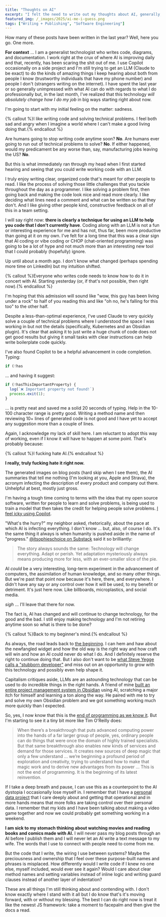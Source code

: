 ```yaml
---
title: "Thoughts on AI"
excerpt: "I felt the need to write out my thoughts about AI, generally, and from the software engineering perspective. As with all my posts, all unquoted words here are my own."
featured_img: /_images/2025/ai-me-i-guess.png
tags: ["Writing + Publishing", "Software Engineering"]
---
```

How many of these posts have been written in the last year? Well, here you go. One more.

**For context** ... I am a generalist technologist who writes code, diagrams, and documentation. I work right at the crux of where AI is improving daily and that, recently, has been scaring the shit out of me. I use Copilot occasionally on a side project and I'm still trying to get an LLM (Claude to be exact) to do the kinds of amazing things I keep hearing about both from people I know (trustworthy individuals that have my phone number) and people I don't (strangers writing on the internet). I have spent the last year or so generally unimpressed with what AI can do with regards to what I do professionally but, in the last month, I've realized that this technology *will absolutely change how I do my job* in big ways starting right about now. 

I'm going to start with my initial feeling on the matter: sadness.

{% callout %}I like writing code and solving technical problems. I feel both sad and angry when I imagine a world where I can't make a good living doing that.{% endcallout %}

Are humans going to stop writing code anytime soon? **No**. Are humans ever going to run out of technical problems to solve? **No**. If either happened, would my predicament be any worse than, say, manufacturing jobs leaving the US? **No**.

But this is what immediately ran through my head when I first started hearing and seeing that you could write working code with an LLM. 

I truly enjoy writing clear, organized code that's meant for other people to read. I like the process of solving those little challenges that you tackle throughout the day as a programmer. I like solving a problem first, then going back and making the code look nice and read more clearly. I like deciding what lines need a comment and what can be written so that they don't. And I like giving other people kind, constructive feedback on all of this in a team setting.

I will say right now: **there is clearly a technique for using an LLM to help you code  that I don't currently have**. Coding along with an LLM is not a fun or interesting experience for me and has not, thus far, been more productive than going at it on my own. I've felt for a long time that this was a clear sign that AI coding or vibe coding or CHOP (chat-oriented programming) was going to be a lot of hype and not much more than an interesting new tool that I could probably (hopefully) ignore.

Up until about a month ago. I don't know what changed (perhaps spending more time on LinkedIn) but my intuition shifted.

{% callout %}Everyone who writes code needs to know how to do it in concert with AI. Starting yesterday (or, if that's not possible, then right now).{% endcallout %}

I'm hoping that this admission will sound like "wow, this guy has been living under a rock" to half of you reading this and like "oh no, he's falling for this too" to the other half.

Despite a less-than-optimal experience, I've used Claude to very quickly solve a couple of technical problems where I understood the space I was working in but not the details (specifically, Kubernetes and an Obsidian plugin). It's clear that asking it to just write a huge chunk of code does not get good results but giving it small tasks with clear instructions can help write boilerplate code quickly. 

I've also found Copilot to be a helpful advancement in code completion. Typing:

```js
if (!has
```

... and having it suggest:

```js
if (!hasThisImportantProperty) {
  log(`❌ Important property not found!`)
  process.exit(1);
}
```

... is pretty neat and saved me a solid 20 seconds of typing. Help in the 10-100 character range is pretty good. Writing a method name and then reviewing 10+ lines of generated code is not good and I have yet to accept any suggestion more than a couple of lines.

Again, I acknowledge my lack of skill here. I am reluctant to adopt this way of working, even if I know it will have to happen at some point. That's probably because:

{% callout %}I fucking hate AI.{% endcallout %}

**I really, truly fucking hate it right now.**

The generated images on blog posts (hard skip when I see them), the AI summaries that tell me nothing (I'm looking at you, Apple and Strava), the acronym infecting the description of every product and company out there. Unhelpful at best, mostly just gross.

I'm having a tough time coming to terms with the idea that my open source software, written for people to learn and solve problems, is being used to train a model that then takes the credit for helping people solve problems. [I feel icky using Copilot](https://githubcopilotlitigation.com).

"What's the hurry?" my neighbor asked, rhetorically, about the pace at which AI is infecting everything. I don't know ... but, also, of course I do. It's the same thing it always is when humanity is pushed aside in the name of "progress." [@itsophieschoice on Substack](https://substack.com/@itssophieschoice/note/c-115766170) said it so brilliantly:

> The story always sounds the same: Technology will change everything. Adapt or perish. Yet adaptation mysteriously always means producing more for less, with an ever-smaller slice of the pie.

AI *could* be a very interesting, long-term experiment in the advancement of computers, the assimilation of human knowledge, and so many other things. But we're past that point now because it's here, there, and everywhere. I didn't have any say or any control over how it will be used, to my benefit or detriment. It's just here now. Like billboards, microplastics, and social media.

*sigh* ... I'll leave that there for now. 

The fact is, AI has changed and will continue to change technology, for the good and the bad. I still enjoy making technology and I'm not retiring anytime soon so what is there to be done?

{% callout %}Back to my beginner's mind.{% endcallout %}

As always, the road leads back to [the beginning](https://www.joshcanhelp.com/we-need-your-beginners-mind/). I can hem and haw about the newfangled widget and how the old way is the right way and how craft will win and how an AI could never do what I do. And I definitely reserve the right to continue doing that. But I also don't want to be [what Steve Yegge calls a "stubborn developer"](https://steve-yegge.medium.com/the-death-of-the-stubborn-developer-b5e8f78d326b) and miss out on an opportunity to grow with this technology and possibly even help shape it.

Capitalism critiques aside, LLMs are an astounding technology that can be used to do incredible things in the right hands. A friend of mine [built an entire project management system in Obsidian](https://github.com/cortex-project/obsidian-plugin) using AI, scratching a major itch for himself and learning a ton along the way. He paired with me to try and solve my own Obsidian problem and we got something working much more quickly than I expected.

So, yes, I now know that this is the [end of programming as we know it](https://www.oreilly.com/radar/the-end-of-programming-as-we-know-it/). But I'm starting to see it a tiny bit more like Tim O'Reilly does:

> When there’s a breakthrough that puts advanced computing power into the hands of a far larger group of people, yes, ordinary people can do things that were once the domain of highly trained specialists. But that same breakthrough also enables new kinds of services and demand for those services. It creates new sources of deep magic that only a few understand ... we’re beginning a profound period of exploration and creativity, trying to understand how to make that magic work and to derive new advantages from its power ... This is not the end of programming. It is the beginning of its latest reinvention.

If I take a deep breath and pause, I can use this as a counterpoint to the AI dystopia I occasionally lose myself in. I remember that I have a [personal data project](https://github.com/PersonalDataPipeline/pdpl-cli) that I care deeply about and getting that operational and in more hands means that more folks are taking control over their personal data. I remember that my kids and I have been talking about making a video game together and now we could probably get something working in a weekend.

**I am sick to my stomach thinking about watching movies and reading books and comics made with AI.** I will never pass my blog posts through an AI before I publish them and I will never let an AI write a text message to my wife. The words that I use to connect with people need to come from me. 

But the code that I write, the wiring I use between systems? Maybe the preciousness and ownership that I feel over these purpose-built names and phrases is misplaced. How differently would I write code if I knew no one else, myself included, would ever see it again? Would I care about clear method names and setting variables instead of inline logic and writing guard clauses instead of another layer of indentation?

These are all things I'm still thinking about and contending with. I don't know exactly where I stand with it all but I do know that's it's moving forward, with or without my blessing. The best I can do right now is treat it like the newest JS framework: take a moment to facepalm and then give the docs a read.